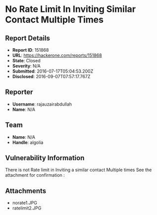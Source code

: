 # No Rate Limit In Inviting Similar Contact Multiple Times

## Report Details
- **Report ID**: 151868
- **URL**: https://hackerone.com/reports/151868
- **State**: Closed
- **Severity**: N/A
- **Submitted**: 2016-07-17T05:04:53.200Z
- **Disclosed**: 2016-09-07T07:57:17.767Z

## Reporter
- **Username**: rajauzairabdullah
- **Name**: N/A

## Team
- **Name**: N/A
- **Handle**: algolia

## Vulnerability Information
There is not Rate limit in Inviting a similar contact Multiple times 
See the attachment for confirmation :

## Attachments
- norate1.JPG
- ratelimit2.JPG
